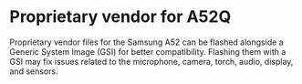 # Proprietary vendor for A52Q
Proprietary vendor files for the Samsung A52 can be flashed alongside a Generic System Image (GSI) for better compatibility. Flashing them with a GSI may fix issues related to the microphone, camera, torch, audio, display, and sensors.
